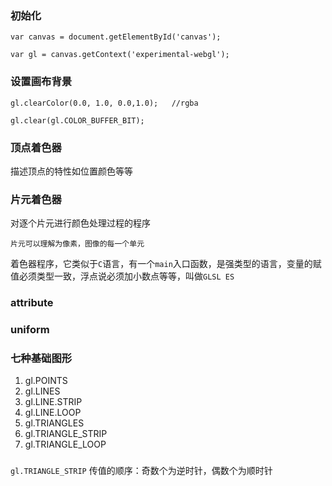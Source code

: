 <!--
 * @Author: your name
 * @Date: 2020-09-21 20:08:59
 * @LastEditTime: 2020-09-21 21:19:50
 * @LastEditors: Please set LastEditors
 * @Description: In User Settings Edit
 * @FilePath: \webgl-demos\docs\webgl.md
-->

### 初始化

```
var canvas = document.getElementById('canvas');

var gl = canvas.getContext('experimental-webgl');

```

### 设置画布背景

```
gl.clearColor(0.0, 1.0, 0.0,1.0);   //rgba

gl.clear(gl.COLOR_BUFFER_BIT);

```

### 顶点着色器

描述顶点的特性如位置颜色等等

### 片元着色器

对逐个片元进行颜色处理过程的程序

`片元可以理解为像素，图像的每一个单元`

着色器程序，它类似于`C`语言，有一个`main`入口函数，是强类型的语言，变量的赋值必须类型一致，浮点说必须加小数点等等，叫做`GLSL ES`

### attribute

### uniform

### 七种基础图形

1. gl.POINTS
2. gl.LINES
3. gl.LINE.STRIP
4. gl.LINE.LOOP
5. gl.TRIANGLES
6. gl.TRIANGLE_STRIP
7. gl.TRIANGLE_LOOP

###

`gl.TRIANGLE_STRIP` 传值的顺序：奇数个为逆时针，偶数个为顺时针
